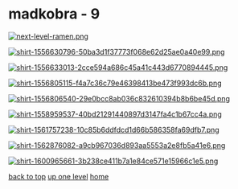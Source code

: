 # madkobra - 9
[![next-level-ramen.png](/floaters/madkobra/next-level-ramen.png "next-level-ramen.png")](https://raw.githubusercontent.com/buckmanc/wallpapers/main/floaters/madkobra/next-level-ramen.png)

[![shirt-1556630796-50ba3d1f37773f068e62d25ae0a40e99.png](/floaters/madkobra/shirt-1556630796-50ba3d1f37773f068e62d25ae0a40e99.png "shirt-1556630796-50ba3d1f37773f068e62d25ae0a40e99.png")](https://raw.githubusercontent.com/buckmanc/wallpapers/main/floaters/madkobra/shirt-1556630796-50ba3d1f37773f068e62d25ae0a40e99.png)

[![shirt-1556633013-2cce594a686c45a41c443d6770894445.png](/floaters/madkobra/shirt-1556633013-2cce594a686c45a41c443d6770894445.png "shirt-1556633013-2cce594a686c45a41c443d6770894445.png")](https://raw.githubusercontent.com/buckmanc/wallpapers/main/floaters/madkobra/shirt-1556633013-2cce594a686c45a41c443d6770894445.png)

[![shirt-1556805115-f4a7c36c79e46398413be473f993dc6b.png](/floaters/madkobra/shirt-1556805115-f4a7c36c79e46398413be473f993dc6b.png "shirt-1556805115-f4a7c36c79e46398413be473f993dc6b.png")](https://raw.githubusercontent.com/buckmanc/wallpapers/main/floaters/madkobra/shirt-1556805115-f4a7c36c79e46398413be473f993dc6b.png)

[![shirt-1556806540-29e0bcc8ab036c832610394b8b6be45d.png](/floaters/madkobra/shirt-1556806540-29e0bcc8ab036c832610394b8b6be45d.png "shirt-1556806540-29e0bcc8ab036c832610394b8b6be45d.png")](https://raw.githubusercontent.com/buckmanc/wallpapers/main/floaters/madkobra/shirt-1556806540-29e0bcc8ab036c832610394b8b6be45d.png)

[![shirt-1558959537-40bd21291440897d3147fa4c1b67cc4a.png](/floaters/madkobra/shirt-1558959537-40bd21291440897d3147fa4c1b67cc4a.png "shirt-1558959537-40bd21291440897d3147fa4c1b67cc4a.png")](https://raw.githubusercontent.com/buckmanc/wallpapers/main/floaters/madkobra/shirt-1558959537-40bd21291440897d3147fa4c1b67cc4a.png)

[![shirt-1561757238-10c85b6ddfdcd1d66b586358fa69dfb7.png](/floaters/madkobra/shirt-1561757238-10c85b6ddfdcd1d66b586358fa69dfb7.png "shirt-1561757238-10c85b6ddfdcd1d66b586358fa69dfb7.png")](https://raw.githubusercontent.com/buckmanc/wallpapers/main/floaters/madkobra/shirt-1561757238-10c85b6ddfdcd1d66b586358fa69dfb7.png)

[![shirt-1562876082-a9cb967036d893aa5553a2e8fb5a41e6.png](/floaters/madkobra/shirt-1562876082-a9cb967036d893aa5553a2e8fb5a41e6.png "shirt-1562876082-a9cb967036d893aa5553a2e8fb5a41e6.png")](https://raw.githubusercontent.com/buckmanc/wallpapers/main/floaters/madkobra/shirt-1562876082-a9cb967036d893aa5553a2e8fb5a41e6.png)

[![shirt-1600965661-3b238ce411b7a1e84ce571e15966c1e5.png](/floaters/madkobra/shirt-1600965661-3b238ce411b7a1e84ce571e15966c1e5.png "shirt-1600965661-3b238ce411b7a1e84ce571e15966c1e5.png")](https://raw.githubusercontent.com/buckmanc/wallpapers/main/floaters/madkobra/shirt-1600965661-3b238ce411b7a1e84ce571e15966c1e5.png)



[back to top](#)
[up one level](/floaters/README.MD)
[home](/)
